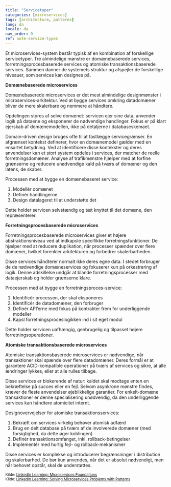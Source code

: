 ```yaml
---
title: "Servicetyper"
categories: [microservices]
tags: [architecture, patterns]
lang: da
locale: da
nav_order: 9
ref: note-service-types
---
```

Et microservices-system består typisk af en kombination af forskellige servicetyper. Tre almindelige mønstre er domænebaserede services, forretningsprocesbaserede services og atomiske transaktionsbaserede services. Sammen danner de systemets struktur og afspejler de forskellige niveauer, som services kan designes på.

**Domænebaserede microservices**

Domænebaserede microservices er det mest almindelige designmønster i microservices-arkitektur. Ved at bygge services omkring datadomæner bliver de mere skalerbare og nemmere at håndtere.

Opdelingen styres af selve domænet: servicen ejer sine data, anvender logik på dataene og eksponerer de nødvendige handlinger. Fokus er på klart ejerskab af domænemodellen, ikke på detaljerne i databaseskemaet.

Domain-driven design bruges ofte til at fastlægge servicegrænser. En afgrænset kontekst definerer, hvor en domænemodel gælder med en ensartet betydning. Ved at identificere disse kontekster og deres anvendelser kan et stort system opdeles i services, der matcher de reelle forretningsdomæner. Analyse af trafikmønstre hjælper med at forfine grænserne og reducere unødvendige kald på tværs af domæner og den latens, de skaber.

Processen med at bygge en domænebaseret service:

1. Modellér domænet  
2. Definér handlingerne  
3. Design datalageret til at understøtte det  

Dette holder servicen selvstændig og tæt knyttet til det domæne, den repræsenterer.

**Forretningsprocesbaserede microservices**

Forretningsprocesbaserede microservices giver et højere abstraktionsniveau ved at indkapsle specifikke forretningsfunktioner. De hjælper med at reducere duplikation, når processer spænder over flere domæner, hvilket forenkler arkitekturen og forbedrer skalerbarheden.

Disse services håndterer normalt ikke deres egne data. I stedet forbruger de de nødvendige domæneservices og fokuserer kun på orkestrering af logik. Denne adskillelse undgår at blande forretningsprocesser med dataejerskab og holder grænserne klare.

Processen med at bygge en forretningsproces-service:

1. Identificér processen, der skal eksponeres  
2. Identificér de datadomæner, den forbruger  
3. Definér API’erne med fokus på kontrakter frem for underliggende modeller  
4. Kapsl forretningsproceslogikken ind i sit eget modul  

Dette holder servicen uafhængig, genbrugelig og tilpasset højere forretningsoperationer.

**Atomiske transaktionsbaserede microservices**

Atomiske transaktionsbaserede microservices er nødvendige, når transaktioner skal spænde over flere datadomæner. Deres formål er at garantere ACID-kompatible operationer på tværs af services og sikre, at alle ændringer lykkes, eller at alle rulles tilbage.

Disse services er blokerende af natur: kaldet skal modtage enten en bekræftelse på succes eller en fejl. Selvom asynkrone mønstre findes, kræver de fleste anvendelser øjeblikkelige garantier. For enkelt-domæne transaktioner er denne specialisering unødvendig, da den underliggende services kan håndtere atomicitet internt.

Designovervejelser for atomiske transaktionsservices:

1. Bekræft om services virkelig behøver atomisk adfærd  
2. Brug en delt database på tværs af de involverede domæner (med forsigtighed, da dette øger koblingen)  
3. Definér transaktionsomfanget, inkl. rollback-betingelser  
4. Implementér med hurtig fejl- og rollback-mekanismer  

Disse services er komplekse og introducerer begrænsninger i distribution og skalerbarhed. De bør kun anvendes, når det er absolut nødvendigt, men når behovet opstår, skal de understøttes.

<small> Kilde: [LinkedIn Learning: Microservices Foundations](https://www.linkedin.com/learning/microservices-foundations-23469069?contextUrn=urn%3Ali%3AlyndaLearningPath%3A645bcd56498e6459e79b3c71&u=57075649)</small>  
<small> Kilde: [LinkedIn Learning: Solving Microservices Problems with Patterns](https://www.linkedin.com/learning/microservices-design-patterns-23454771/solving-microservices-problems-with-patterns?contextUrn=urn%3Ali%3AlyndaLearningPath%3A645bcd56498e6459e79b3c71&u=57075649)</small>